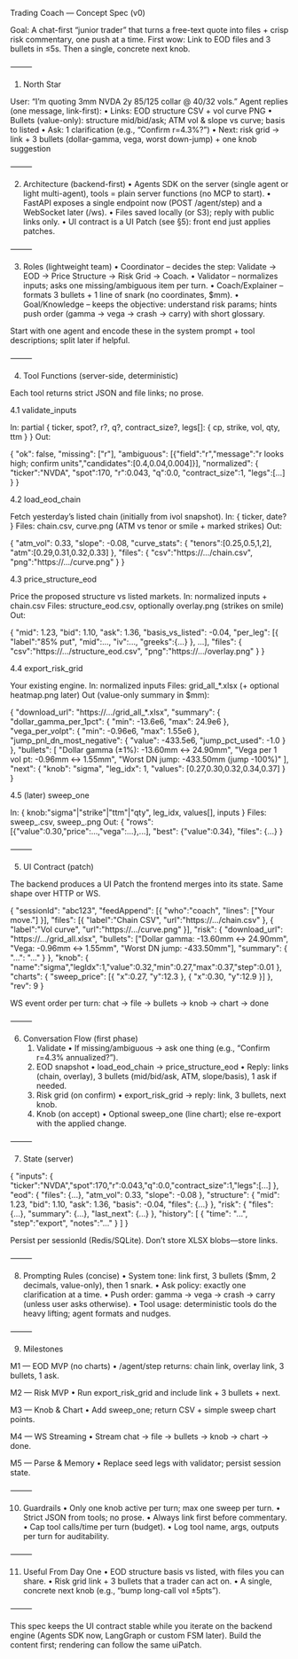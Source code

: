 Trading Coach — Concept Spec (v0)

Goal: A chat-first “junior trader” that turns a free-text quote into files + crisp risk commentary, one push at a time.
First wow: Link to EOD files and 3 bullets in ≤5s. Then a single, concrete next knob.

⸻

1) North Star

User: “I’m quoting 3mm NVDA 2y 85/125 collar @ 40/32 vols.”
Agent replies (one message, link-first):
	•	Links: EOD structure CSV + vol curve PNG
	•	Bullets (value-only): structure mid/bid/ask; ATM vol & slope vs curve; basis to listed
	•	Ask: 1 clarification (e.g., “Confirm r=4.3%?”)
	•	Next: risk grid → link + 3 bullets (dollar-gamma, vega, worst down-jump) + one knob suggestion

⸻

2) Architecture (backend-first)
	•	Agents SDK on the server (single agent or light multi-agent), tools = plain server functions (no MCP to start).
	•	FastAPI exposes a single endpoint now (POST /agent/step) and a WebSocket later (/ws).
	•	Files saved locally (or S3); reply with public links only.
	•	UI contract is a UI Patch (see §5): front end just applies patches.

⸻

3) Roles (lightweight team)
	•	Coordinator – decides the step: Validate → EOD → Price Structure → Risk Grid → Coach.
	•	Validator – normalizes inputs; asks one missing/ambiguous item per turn.
	•	Coach/Explainer – formats 3 bullets + 1 line of snark (no coordinates, $mm).
	•	Goal/Knowledge – keeps the objective: understand risk params; hints push order (gamma → vega → crash → carry) with short glossary.

Start with one agent and encode these in the system prompt + tool descriptions; split later if helpful.

⸻

4) Tool Functions (server-side, deterministic)

Each tool returns strict JSON and file links; no prose.

4.1 validate_inputs

In: partial { ticker, spot?, r?, q?, contract_size?, legs[]: { cp, strike, vol, qty, ttm } }
Out:

{
  "ok": false,
  "missing": ["r"],
  "ambiguous": [{"field":"r","message":"r looks high; confirm units","candidates":[0.4,0.04,0.004]}],
  "normalized": { "ticker":"NVDA", "spot":170, "r":0.043, "q":0.0, "contract_size":1, "legs":[...] }
}

4.2 load_eod_chain

Fetch yesterday’s listed chain (initially from ivol snapshot).
In: { ticker, date? }
Files: chain.csv, curve.png (ATM vs tenor or smile + marked strikes)
Out:

{
  "atm_vol": 0.33,
  "slope": -0.08,
  "curve_stats": { "tenors":[0.25,0.5,1,2], "atm":[0.29,0.31,0.32,0.33] },
  "files": { "csv":"https://.../chain.csv", "png":"https://.../curve.png" }
}

4.3 price_structure_eod

Price the proposed structure vs listed markets.
In: normalized inputs + chain.csv
Files: structure_eod.csv, optionally overlay.png (strikes on smile)
Out:

{
  "mid": 1.23, "bid": 1.10, "ask": 1.36, "basis_vs_listed": -0.04,
  "per_leg": [{ "label":"85% put", "mid":..., "iv":..., "greeks":{...} }, ...],
  "files": { "csv":"https://.../structure_eod.csv", "png":"https://.../overlay.png" }
}

4.4 export_risk_grid

Your existing engine.
In: normalized inputs
Files: grid_all_*.xlsx (+ optional heatmap.png later)
Out (value-only summary in $mm):

{
  "download_url": "https://.../grid_all_*.xlsx",
  "summary": {
    "dollar_gamma_per_1pct": { "min": -13.6e6, "max": 24.9e6 },
    "vega_per_volpt":        { "min": -0.96e6, "max": 1.55e6 },
    "jump_pnl_dn_most_negative": { "value": -433.5e6, "jump_pct_used": -1.0 }
  },
  "bullets": [
    "Dollar gamma (±1%): -13.60mm ↔ 24.90mm",
    "Vega per 1 vol pt:  -0.96mm ↔ 1.55mm",
    "Worst DN jump: -433.50mm (jump -100%)"
  ],
  "next": { "knob": "sigma", "leg_idx": 1, "values": [0.27,0.30,0.32,0.34,0.37] }
}

4.5 (later) sweep_one

In: { knob:"sigma"|"strike"|"ttm"|"qty", leg_idx, values[], inputs }
Files: sweep_<knob>.csv, sweep_<knob>.png
Out: { "rows":[{"value":0.30,"price":...,"vega":...},...], "best": {"value":0.34}, "files": {...} }

⸻

5) UI Contract (patch)

The backend produces a UI Patch the frontend merges into its state. Same shape over HTTP or WS.

{
  "sessionId": "abc123",
  "feedAppend": [{ "who":"coach", "lines": ["Your move."] }],
  "files": [{ "label":"Chain CSV", "url":"https://.../chain.csv" }, { "label":"Vol curve", "url":"https://.../curve.png" }],
  "risk": {
    "download_url": "https://.../grid_all.xlsx",
    "bullets": ["Dollar gamma: -13.60mm ↔ 24.90mm", "Vega: -0.96mm ↔ 1.55mm", "Worst DN jump: -433.50mm"],
    "summary": { "...": "..." }
  },
  "knob": { "name":"sigma","legIdx":1,"value":0.32,"min":0.27,"max":0.37,"step":0.01 },
  "charts": { "sweep_price": [{ "x":0.27, "y":12.3 }, { "x":0.30, "y":12.9 }] },
  "rev": 9
}

WS event order per turn: chat → file → bullets → knob → chart → done

⸻

6) Conversation Flow (first phase)
	1.	Validate
	•	If missing/ambiguous → ask one thing (e.g., “Confirm r=4.3% annualized?”).
	2.	EOD snapshot
	•	load_eod_chain → price_structure_eod
	•	Reply: links (chain, overlay), 3 bullets (mid/bid/ask, ATM, slope/basis), 1 ask if needed.
	3.	Risk grid (on confirm)
	•	export_risk_grid → reply: link, 3 bullets, next knob.
	4.	Knob (on accept)
	•	Optional sweep_one (line chart); else re-export with the applied change.

⸻

7) State (server)

{
  "inputs": { "ticker":"NVDA","spot":170,"r":0.043,"q":0.0,"contract_size":1,"legs":[...] },
  "eod":     { "files": {...}, "atm_vol": 0.33, "slope": -0.08 },
  "structure": { "mid": 1.23, "bid": 1.10, "ask": 1.36, "basis": -0.04, "files": {...} },
  "risk":    { "files": {...}, "summary": {...}, "last_next": {...} },
  "history": [ { "time": "...", "step":"export", "notes":"..." } ]
}

Persist per sessionId (Redis/SQLite). Don’t store XLSX blobs—store links.

⸻

8) Prompting Rules (concise)
	•	System tone: link first, 3 bullets ($mm, 2 decimals, value-only), then 1 snark.
	•	Ask policy: exactly one clarification at a time.
	•	Push order: gamma → vega → crash → carry (unless user asks otherwise).
	•	Tool usage: deterministic tools do the heavy lifting; agent formats and nudges.

⸻

9) Milestones

M1 — EOD MVP (no charts)
	•	/agent/step returns: chain link, overlay link, 3 bullets, 1 ask.

M2 — Risk MVP
	•	Run export_risk_grid and include link + 3 bullets + next.

M3 — Knob & Chart
	•	Add sweep_one; return CSV + simple sweep chart points.

M4 — WS Streaming
	•	Stream chat → file → bullets → knob → chart → done.

M5 — Parse & Memory
	•	Replace seed legs with validator; persist session state.

⸻

10) Guardrails
	•	Only one knob active per turn; max one sweep per turn.
	•	Strict JSON from tools; no prose.
	•	Always link first before commentary.
	•	Cap tool calls/time per turn (budget).
	•	Log tool name, args, outputs per turn for auditability.

⸻

11) Useful From Day One
	•	EOD structure basis vs listed, with files you can share.
	•	Risk grid link + 3 bullets that a trader can act on.
	•	A single, concrete next knob (e.g., “bump long-call vol ±5pts”).

⸻

This spec keeps the UI contract stable while you iterate on the backend engine (Agents SDK now, LangGraph or custom FSM later). Build the content first; rendering can follow the same uiPatch.
